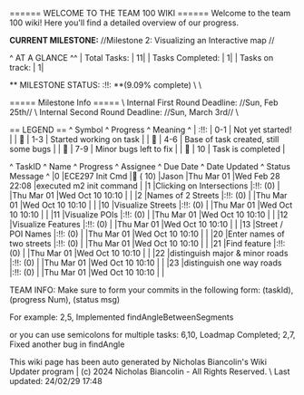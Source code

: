 ====== WELCOME TO THE TEAM 100 WIKI ======
Welcome to the team 100 wiki! Here you'll find a detailed overview of our progress. 

**CURRENT MILESTONE:** //Milestone 2: Visualizing an Interactive map //

^ AT A GLANCE ^^
| Total Tasks: | 11| 
| Tasks Completed: | 1| 
| Tasks on track: | 1| 

** MILESTONE STATUS:  :!!: **(9.09% complete)  \\ \\

===== Milestone Info ===== \\ 
Internal First Round Deadline: //Sun, Feb 25th// \\ 
Internal Second Round Deadline: //Sun, March 3rd// \\ 

== LEGEND ==
^ Symbol ^ Progress ^ Meaning ^
| :!!: | 0-1 | Not yet started! |
| 🍎 | 1-3 | Started working on task |
| 🍊 | 4-6 | Base of task created, still some bugs |
| 🍋 | 7-9 | Minor bugs left to fix |
| 🍏 | 10 | Task is completed |


^ TaskID ^ Name ^ Progress ^ Assignee ^ Due Date ^ Date Updated ^ Status Message ^
|0 |ECE297 Init Cmd |🍏 ( 10) |Jason |Thu Mar 01 |Wed Feb 28 22:08 |executed m2 init command |
|1 |Clicking on Intersections |:!!: (0) | |Thu Mar 01 |Wed Oct 10 10:10 | |
|2 |Names of 2 Streets |:!!: (0) | |Thu Mar 01 |Wed Oct 10 10:10 | |
|10 |Visualize Streets |:!!: (0) | |Thu Mar 01 |Wed Oct 10 10:10 | |
|11 |Visualize POIs |:!!: (0) | |Thu Mar 01 |Wed Oct 10 10:10 | |
|12 |Visualize Features |:!!: (0) | |Thu Mar 01 |Wed Oct 10 10:10 | |
|13 |Street / POI Names |:!!: (0) | |Thu Mar 01 |Wed Oct 10 10:10 | |
|20 |Enter names of two streets |:!!: (0) | |Thu Mar 01 |Wed Oct 10 10:10 | |
|21 |Find feature |:!!: (0) | |Thu Mar 01 |Wed Oct 10 10:10 | |
|22 |distinguish major & minor roads |:!!: (0) | |Thu Mar 01 |Wed Oct 10 10:10 | |
|23 |distinguish one way roads |:!!: (0) | |Thu Mar 01 |Wed Oct 10 10:10 | |



TEAM INFO: Make sure to form your commits in the following form: 
  (taskId), (progress Num), (status msg)

For example:
  2,5, Implemented findAngleBetweenSegments

or you can use semicolons for multiple tasks:
  6,10, Loadmap Completed; 2,7, Fixed another bug in findAngle

This wiki page has been auto generated by Nicholas Biancolin's Wiki Updater program | (c) 2024 Nicholas Biancolin - All Rights Reserved. \\ 
Last updated: 24/02/29 17:48